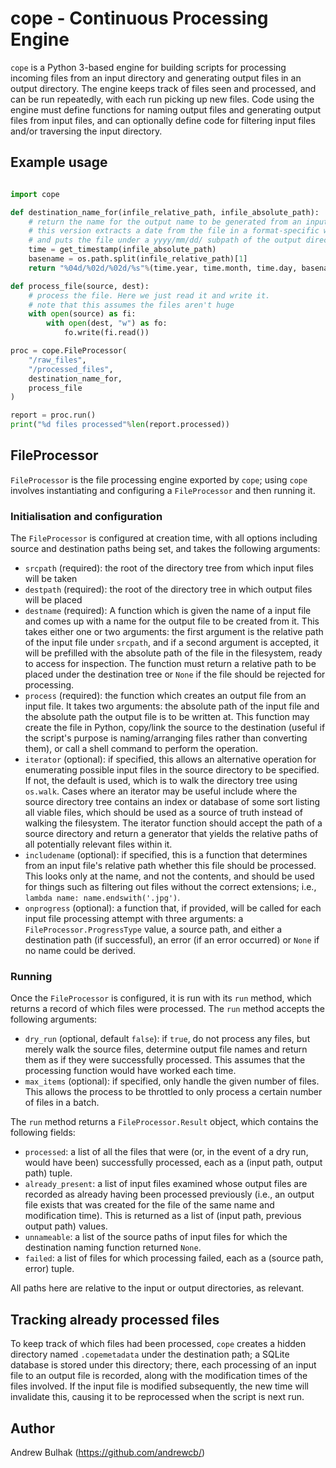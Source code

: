 # cope - Continuous Processing Engine

`cope` is a Python 3-based engine for building scripts for processing incoming files from an input directory and generating output files in an output directory. The engine keeps track of files seen and processed, and can be run repeatedly, with each run picking up new files. Code using the engine must define functions for naming output files and generating output files from input files, and can optionally define code for filtering input files and/or traversing the input directory.

## Example usage

```python

import cope

def destination_name_for(infile_relative_path, infile_absolute_path):
	# return the name for the output name to be generated from an input file
	# this version extracts a date from the file in a format-specific way
	# and puts the file under a yyyy/mm/dd/ subpath of the output directory
	time = get_timestamp(infile_absolute_path)
	basename = os.path.split(infile_relative_path)[1]
	return "%04d/%02d/%02d/%s"%(time.year, time.month, time.day, basename)

def process_file(source, dest):
	# process the file. Here we just read it and write it. 
	# note that this assumes the files aren't huge
	with open(source) as fi:
		with open(dest, "w") as fo:
			fo.write(fi.read())

proc = cope.FileProcessor(
	"/raw_files", 
	"/processed_files", 
	destination_name_for, 
	process_file
)

report = proc.run()
print("%d files processed"%len(report.processed))

```

## FileProcessor

`FileProcessor` is the file processing engine exported by `cope`; using `cope` involves instantiating and configuring a `FileProcessor` and then running it. 


### Initialisation and configuration

The `FileProcessor` is configured at creation time, with all options including source and destination paths being set, and takes the following arguments:

- `srcpath` (required): the root of the directory tree from which input files will be taken
- `destpath` (required): the root of the directory tree in which output files will be placed
- `destname` (required): A function which is given the name of a input file and comes up with a name for the output file to be created from it. This takes either one or two arguments: the first argument is the relative path of the input file under `srcpath`, and if a second argument is accepted, it will be prefilled with the absolute path of the file in the filesystem, ready to access for inspection. The function must return a relative path to be placed under the destination tree or `None` if the file should be rejected for processing.
- `process` (required): the function which creates an output file from an input file. It takes two arguments: the absolute path of the input file and the absolute path the output file is to be written at. This function may create the file in Python, copy/link the source to the destination (useful if the script's purpose is naming/arranging files rather than converting them), or call a shell command to perform the operation.
- `iterator` (optional): if specified, this allows an alternative operation for enumerating possible input files in the source directory to be specified. If not, the default is used, which is to walk the directory tree using `os.walk`. Cases where an iterator may be useful include where the source directory tree contains an index or database of some sort listing all viable files, which should be used as a source of truth instead of walking the filesystem. The iterator function should accept the path of a source directory and return a generator that yields the relative paths of all potentially relevant files within it.
- `includename` (optional): if specified, this is a function that determines from an input file's relative path whether this file should be processed. This looks only at the name, and not the contents, and should be used for things such as filtering out files without the correct extensions; i.e., `lambda name: name.endswith('.jpg')`.
- `onprogress` (optional): a function that, if provided, will be called for each input file processing attempt with three arguments: a `FileProcessor.ProgressType` value, a source path, and either a destination path (if successful), an error (if an error occurred) or `None` if no name could be derived.

### Running

Once the `FileProcessor` is configured, it is run with its `run` method, which returns a record of which files were processed. The `run` method accepts the following arguments:

- `dry_run` (optional, default `false`): if `true`, do not process any files, but merely walk the source files, determine output file names and return them as if they were successfully processed. This assumes that the processing function would have worked each time.
- `max_items` (optional): if specified, only handle the given number of files. This allows the process to be throttled to only process a certain number of files in a batch.

The `run` method returns a `FileProcessor.Result` object, which contains the following fields:
- `processed`: a list of all the files that were (or, in the event of a dry run, would have been) successfully processed, each as a (input path, output path) tuple.
- `already_present`: a list of input files examined whose output files are recorded as already having been processed previously (i.e., an output file exists that was created for the file of the same name and modification time). This is returned as a list of (input path, previous output path) values.
- `unnameable`: a list of the source paths of input files for which the destination naming function returned `None`.
- `failed`: a list of files for which processing failed, each as a (source path, error) tuple.

All paths here are relative to the input or output directories, as relevant.

## Tracking already processed files

To keep track of which files had been processed, `cope` creates a hidden directory named `.copemetadata` under the destination path; a SQLite database is stored under this directory; there, each processing of an input file to an output file is recorded, along with the modification times of the files involved. If the input file is modified subsequently, the new time will invalidate this, causing it to be reprocessed when the script is next run.


## Author
Andrew Bulhak (https://github.com/andrewcb/)